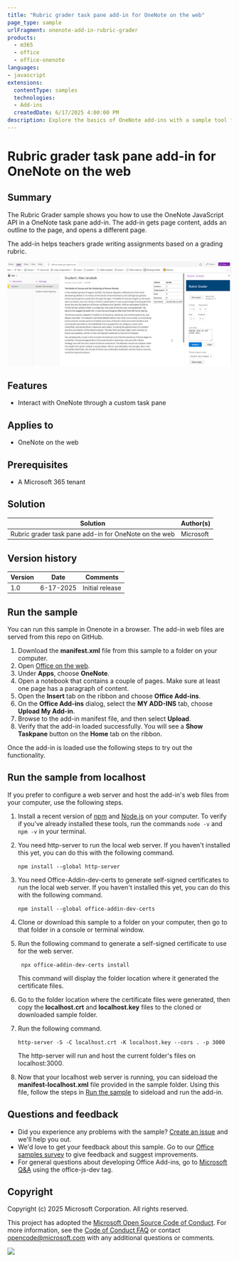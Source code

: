 ```yaml
---
title: "Rubric grader task pane add-in for OneNote on the web"
page_type: sample
urlFragment: onenote-add-in-rubric-grader
products:
  - m365
  - office
  - office-onenote
languages:
- javascript
extensions:
  contentType: samples
  technologies:
  - Add-ins
  createdDate: 6/17/2025 4:00:00 PM
description: Explore the basics of OneNote add-ins with a sample tool for teachers.
---
```


# Rubric grader task pane add-in for OneNote on the web

## Summary

The Rubric Grader sample shows you how to use the OneNote JavaScript API in a OneNote task pane add-in. The add-in gets page content, adds an outline to the page, and opens a different page.

The add-in helps teachers grade writing assignments based on a grading rubric.

![Rubric Grader task pane add-in in OneNote Online](assets/readme-images/rubric-grader.png)

## Features

- Interact with OneNote through a custom task pane

## Applies to

- OneNote on the web

## Prerequisites

- A Microsoft 365 tenant

## Solution

| Solution | Author(s) |
|---------|----------|
| Rubric grader task pane add-in for OneNote on the web | Microsoft |

## Version history

| Version  | Date | Comments |
|---------|------|---------|
| 1.0 | 6-17-2025 | Initial release |

## Run the sample
  
You can run this sample in Onenote in a browser. The add-in web files are served from this repo on GitHub.

1. Download the **manifest.xml** file from this sample to a folder on your computer.
1. Open [Office on the web](https://office.live.com/).
1. Under **Apps**, choose **OneNote**.
1. Open a notebook that contains a couple of pages. Make sure at least one page has a paragraph of content.
1. Open the **Insert** tab on the ribbon and choose **Office Add-ins**.
1. On the **Office Add-ins** dialog, select the **MY ADD-INS** tab, choose **Upload My Add-in**.
1. Browse to the add-in manifest file, and then select **Upload**.
1. Verify that the add-in loaded successfully. You will see a **Show Taskpane** button on the **Home** tab on the ribbon.

Once the add-in is loaded use the following steps to try out the functionality.

## Run the sample from localhost

If you prefer to configure a web server and host the add-in's web files from your computer, use the following steps.

1. Install a recent version of [npm](https://www.npmjs.com/get-npm) and [Node.js](https://nodejs.org/) on your computer. To verify if you've already installed these tools, run the commands `node -v` and `npm -v` in your terminal.

1. You need http-server to run the local web server. If you haven't installed this yet, you can do this with the following command.

    ```console
    npm install --global http-server
    ```

1. You need Office-Addin-dev-certs to generate self-signed certificates to run the local web server. If you haven't installed this yet, you can do this with the following command.

    ```console
    npm install --global office-addin-dev-certs
    ```

1. Clone or download this sample to a folder on your computer, then go to that folder in a console or terminal window.

1. Run the following command to generate a self-signed certificate to use for the web server.

   ```console
    npx office-addin-dev-certs install
    ```

    This command will display the folder location where it generated the certificate files.

1. Go to the folder location where the certificate files were generated, then copy the **localhost.crt** and **localhost.key** files to the cloned or downloaded sample folder.

1. Run the following command.

    ```console
    http-server -S -C localhost.crt -K localhost.key --cors . -p 3000
    ```

    The http-server will run and host the current folder's files on localhost:3000.

1. Now that your localhost web server is running, you can sideload the **manifest-localhost.xml** file provided in the sample folder. Using this file, follow the steps in [Run the sample](#run-the-sample) to sideload and run the add-in.

## Questions and feedback

- Did you experience any problems with the sample? [Create an issue](https://github.com/OfficeDev/Office-Add-in-samples/issues/new/choose) and we'll help you out.
- We'd love to get your feedback about this sample. Go to our [Office samples survey](https://aka.ms/OfficeSamplesSurvey) to give feedback and suggest improvements.
- For general questions about developing Office Add-ins, go to [Microsoft Q&A](https://learn.microsoft.com/answers/topics/office-js-dev.html) using the office-js-dev tag.

## Copyright

Copyright (c) 2025 Microsoft Corporation. All rights reserved.

This project has adopted the [Microsoft Open Source Code of Conduct](https://opensource.microsoft.com/codeofconduct/). For more information, see the [Code of Conduct FAQ](https://opensource.microsoft.com/codeofconduct/faq/) or contact [opencode@microsoft.com](mailto:opencode@microsoft.com) with any additional questions or comments.

<img src="https://pnptelemetry.azurewebsites.net/pnp-officeaddins/samples/onenote-add-in-rubric-grader" />
